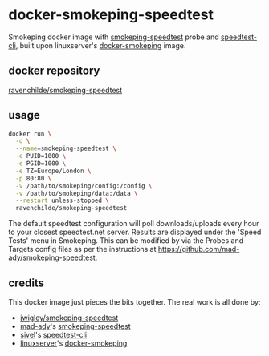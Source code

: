 # docker-smokeping-speedtest

<!-- [![Docker Build Status](https://img.shields.io/docker/cloud/build/jwigley/smokeping-speedtest.svg)](https://hub.docker.com/r/jwigley/smokeping-speedtest/)
[![Docker Pulls](https://img.shields.io/docker/pulls/jwigley/smokeping-speedtest.svg)](https://hub.docker.com/r/jwigley/smokeping-speedtest/)
[![Docker Automated build](https://img.shields.io/docker/cloud/automated/jwigley/smokeping-speedtest.svg)](https://hub.docker.com/r/jwigley/smokeping-speedtest/) -->

Smokeping docker image with [smokeping-speedtest](https://github.com/mad-ady/smokeping-speedtest) probe and [speedtest-cli](https://github.com/sivel/speedtest-cli), built upon linuxserver's [docker-smokeping](https://github.com/linuxserver/docker-smokeping) image.

## docker repository

[ravenchilde/smokeping-speedtest](https://hub.docker.com/r/ravenchilde/smokeping-speedtest)


## usage

```bash
docker run \
  -d \
  --name=smokeping-speedtest \
  -e PUID=1000 \
  -e PGID=1000 \
  -e TZ=Europe/London \
  -p 80:80 \
  -v /path/to/smokeping/config:/config \
  -v /path/to/smokeping/data:/data \
  --restart unless-stopped \
  ravenchilde/smokeping-speedtest
```

The default speedtest configuration will poll downloads/uploads every hour to your closest speedtest.net server.
Results are displayed under the 'Speed Tests' menu in Smokeping.
This can be modified by via the Probes and Targets config files as per the instructions at https://github.com/mad-ady/smokeping-speedtest.



## credits

This docker image just pieces the bits together. The real work is all done by:
  - [jwigley/smokeping-speedtest](https://hub.docker.com/r/jwigley/smokeping-speedtest)
  - [mad-ady](https://github.com/mad-ady)'s [smokeping-speedtest](https://github.com/mad-ady/smokeping-speedtest)
  - [sivel](https://github.com/sivel)'s [speedtest-cli](https://github.com/sivel/speedtest-cli)
  - [linuxserver](https://github.com/linuxserver)'s [docker-smokeping](https://github.com/linuxserver/docker-smokeping)
